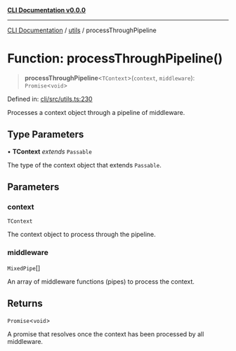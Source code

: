 [**CLI Documentation v0.0.0**](../../README.md)

***

[CLI Documentation](../../modules.md) / [utils](../README.md) / processThroughPipeline

# Function: processThroughPipeline()

> **processThroughPipeline**\<`TContext`\>(`context`, `middleware`): `Promise`\<`void`\>

Defined in: [cli/src/utils.ts:230](https://github.com/stonemjs/cli/blob/f877eea0c25a2644820eb8dfcb0babef674d570d/src/utils.ts#L230)

Processes a context object through a pipeline of middleware.

## Type Parameters

• **TContext** *extends* `Passable`

The type of the context object that extends `Passable`.

## Parameters

### context

`TContext`

The context object to process through the pipeline.

### middleware

`MixedPipe`[]

An array of middleware functions (pipes) to process the context.

## Returns

`Promise`\<`void`\>

A promise that resolves once the context has been processed by all middleware.
